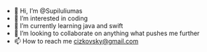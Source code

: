 - 👋 Hi, I’m @Supiluliumas
- 👀 I’m interested in coding
- 🌱 I’m currently learning java and swift
- 💞️ I’m looking to collaborate on anything what pushes me further
- 📫 How to reach me cizkovsky@gmail.com

<!---
Supiluliumas/Supiluliumas is a ✨ special ✨ repository because its `README.md` (this file) appears on your GitHub profile.
You can click the Preview link to take a look at your changes.
--->
